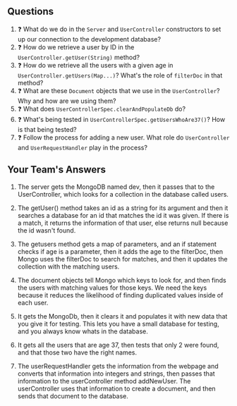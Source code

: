 ## Questions

1. :question: What do we do in the `Server` and `UserController` constructors
to set up our connection to the development database?
1. :question: How do we retrieve a user by ID in the `UserController.getUser(String)` method?
1. :question: How do we retrieve all the users with a given age 
in `UserController.getUsers(Map...)`? What's the role of `filterDoc` in that
method?
1. :question: What are these `Document` objects that we use in the `UserController`? 
Why and how are we using them?
1. :question: What does `UserControllerSpec.clearAndPopulateDb` do?
1. :question: What's being tested in `UserControllerSpec.getUsersWhoAre37()`?
How is that being tested?
1. :question: Follow the process for adding a new user. What role do `UserController` and 
`UserRequestHandler` play in the process?

## Your Team's Answers

1. The server gets the MongoDB named dev, then it passes that to the UserController, which looks for a collection in the database called users.

1. The getUser() method takes an id as a string for its argument and then it searches a database for an id that matches the id it was given. If there is a match, it returns the information of that user, else returns null because the id wasn't found.

1. The getusers method gets a map of parameters, and an if statement checks if age is a parameter, then it adds the age to the filterDoc, then Mongo uses the filterDoc to search for matches, and then it updates the collection with the matching users.

1. The document objects tell Mongo which keys to look for, and then finds the users with matching values for those keys. We need the keys because it reduces the likelihood of finding duplicated values inside of each user.

1. It gets the MongoDb, then it clears it and populates it with new data that you give it for testing. This lets you have a small database for testing, and you always know whats in the database.

1. It gets all the users that are age 37, then tests that only 2 were found, and that those two have the right names.

1. The userRequestHandler gets the information from the webpage and converts that information into integers and strings, then passes that information to the userController method addNewUser. The userController uses that information to create a document, and then sends that document to the database.
